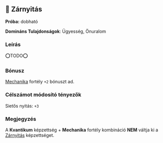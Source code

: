 ## 🔵 Zárnyitás

**Próba:** dobható

**Domináns Tulajdonságok**: Ügyesség, Önuralom

### Leírás

⭕TODO⭕

### Bónusz

[Mechanika](../fortelyok.altalanos/mechanika.md) fortély `+2` bónuszt ad.

### Célszámot módosító tényezők

Sietős nyitás: `+3`

### Megjegyzés

A **Kvantikum** képzettség + **Mechanika** fortély kombináció **NEM** váltja ki a [Zárnyitás](zarnyitas.md) képzettséget.
